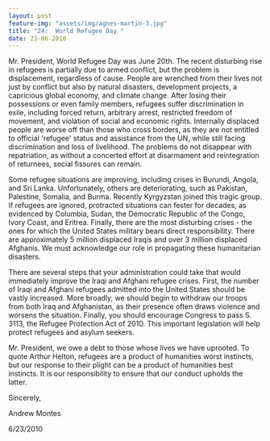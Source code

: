 ```yaml
---
layout: post
feature-img: "assets/img/agnes-martin-3.jpg"
title: "24:  World Refugee Day "
date: 23-06-2010
---
```




Mr. President, World Refugee Day was June 20th. The recent disturbing rise in refugees is partially due to armed conflict, but the problem is displacement, regardless of cause. People are wrenched from their lives not just by conflict but also by natural disasters, development projects, a capricious global economy, and climate change. After losing their possessions or even family members, refugees suffer discrimination in exile, including forced return, arbitrary arrest, restricted freedom of movement, and violation of social and economic rights. Internally displaced people are worse off than those who cross borders, as they are not entitled to official 'refugee' status and assistance from the UN, while still facing discrimination and loss of livelihood. The problems do not disappear with repatriation, as without a concerted effort at disarmament and reintegration of returnees, social fissures can remain.

Some refugee situations are improving, including crises in Burundi, Angola, and Sri Lanka. Unfortunately, others are deteriorating, such as Pakistan, Palestine, Somalia, and Burma. Recently Kyrgyzstan joined this tragic group. If refugees are ignored, protracted situations can fester for decades, as evidenced by Columbia, Sudan, the Democratic Republic of the Congo, Ivory Coast, and Eritrea. Finally, there are the most disturbing crises - the ones for which the United States military bears direct responsibility. There are approximately 5 million displaced Iraqis and over 3 million displaced Afghanis. We must acknowledge our role in propagating these humanitarian disasters.

There are several steps that your administration could take that would immediately improve the Iraqi and Afghani refugee crises. First, the number of Iraqi and Afghani refugees admitted into the United States should be vastly increased. More broadly, we should begin to withdraw our troops from both Iraq and Afghanistan, as their presence often draws violence and worsens the situation. Finally, you should encourage Congress to pass S. 3113, the Refugee Protection Act of 2010. This important legislation will help protect refugees and asylum seekers.

Mr. President, we owe a debt to those whose lives we have uprooted. To quote Arthur Helton, refugees are a product of humanities worst instincts, but our response to their plight can be a product of humanities best instincts. It is our responsibility to ensure that our conduct upholds the latter.

Sincerely,

Andrew Montes

6/23/2010
 
 
 
 